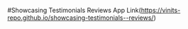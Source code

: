 #Showcasing Testimonials Reviews
App Link(https://vinits-repo.github.io/showcasing-testimonials--reviews/)
